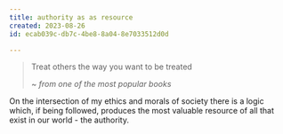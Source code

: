 ```yaml
---
title: authority as as resource
created: 2023-08-26
id: ecab039c-db7c-4be8-8a04-8e7033512d0d

---
```


> Treat others the way you want to be treated
>
> \~ *from one of the most popular books*

On the intersection of my ethics and morals of society there is a logic which, if being followed, produces the most valuable resource of all that exist in our world - the authority.
